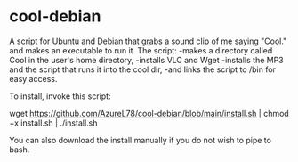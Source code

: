 # cool-debian
A script for Ubuntu and Debian that grabs a sound clip of me saying "Cool." and makes an executable to run it.
The script:
-makes a directory called Cool in the user's home directory,
-installs VLC and Wget
-installs the MP3 and the script that runs it into the cool dir,
-and links the script to /bin for easy access.

To install, invoke this script:

wget https://github.com/AzureL78/cool-debian/blob/main/install.sh | chmod +x install.sh | ./install.sh

You can also download the install manually if you do not wish to pipe to bash.

